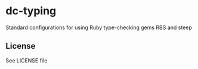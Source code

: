 # dc-typing

Standard configurations for using Ruby type-checking gems RBS and steep

## License

See LICENSE file
